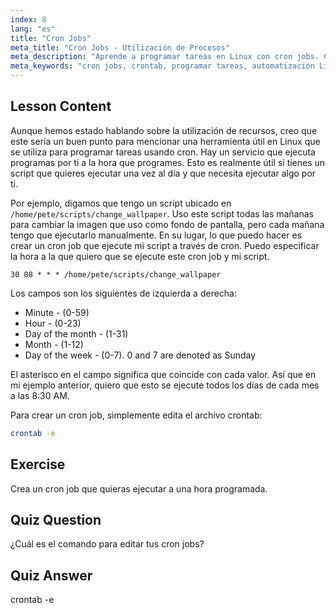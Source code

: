 ```yaml
---
index: 8
lang: "es"
title: "Cron Jobs"
meta_title: "Cron Jobs - Utilización de Procesos"
meta_description: "Aprende a programar tareas en Linux con cron jobs. Comprende la sintaxis de crontab y automatiza scripts para operaciones diarias. ¡Empieza con esta guía para principiantes!"
meta_keywords: "cron jobs, crontab, programar tareas, automatización Linux, comandos Linux, Linux para principiantes, tutorial Linux, crontab -e"
---
```


## Lesson Content

Aunque hemos estado hablando sobre la utilización de recursos, creo que este sería un buen punto para mencionar una herramienta útil en Linux que se utiliza para programar tareas usando cron. Hay un servicio que ejecuta programas por ti a la hora que programes. Esto es realmente útil si tienes un script que quieres ejecutar una vez al día y que necesita ejecutar algo por ti.

Por ejemplo, digamos que tengo un script ubicado en `/home/pete/scripts/change_wallpaper`. Uso este script todas las mañanas para cambiar la imagen que uso como fondo de pantalla, pero cada mañana tengo que ejecutarlo manualmente. En su lugar, lo que puedo hacer es crear un cron job que ejecute mi script a través de cron. Puedo especificar la hora a la que quiero que se ejecute este cron job y mi script.

```plaintext
30 08 * * * /home/pete/scripts/change_wallpaper
```

Los campos son los siguientes de izquierda a derecha:

- Minute - (0-59)
- Hour - (0-23)
- Day of the month - (1-31)
- Month - (1-12)
- Day of the week - (0-7). 0 and 7 are denoted as Sunday

El asterisco en el campo significa que coincide con cada valor. Así que en mi ejemplo anterior, quiero que esto se ejecute todos los días de cada mes a las 8:30 AM.

Para crear un cron job, simplemente edita el archivo crontab:

```bash
crontab -e
```

## Exercise

Crea un cron job que quieras ejecutar a una hora programada.

## Quiz Question

¿Cuál es el comando para editar tus cron jobs?

## Quiz Answer

crontab -e
